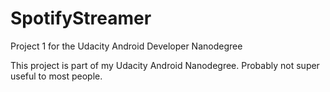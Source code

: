 # SpotifyStreamer
Project 1 for the Udacity Android Developer Nanodegree


This project is part of my Udacity Android Nanodegree.
Probably not super useful to most people.
